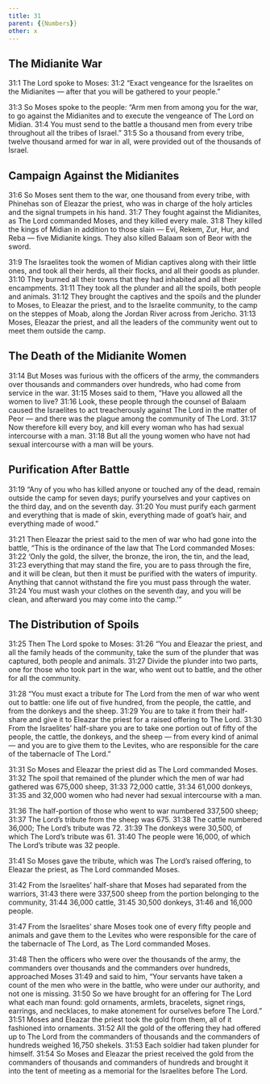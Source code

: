 ```yaml
---
title: 31
parent: {{Numbers}}
other: x
---
```



## The Midianite War

<a name="31:1">31:1</a> The Lord spoke to Moses: <a name="31:2">31:2</a> “Exact vengeance for the Israelites on the Midianites — after that you will be gathered to your people.”

<a name="31:3">31:3</a> So Moses spoke to the people: “Arm men from among you for the war, to go against the Midianites and to execute the vengeance of The Lord on Midian. <a name="31:4">31:4</a> You must send to the battle a thousand men from every tribe throughout all the tribes of Israel.” <a name="31:5">31:5</a> So a thousand from every tribe, twelve thousand armed for war in all, were provided out of the thousands of Israel.

## Campaign Against the Midianites

<a name="31:6">31:6</a> So Moses sent them to the war, one thousand from every tribe, with Phinehas son of Eleazar the priest, who was in charge of the holy articles and the signal trumpets in his hand. <a name="31:7">31:7</a> They fought against the Midianites, as The Lord commanded Moses, and they killed every male. <a name="31:8">31:8</a> They killed the kings of Midian in addition to those slain — Evi, Rekem, Zur, Hur, and Reba — five Midianite kings. They also killed Balaam son of Beor with the sword.

<a name="31:9">31:9</a> The Israelites took the women of Midian captives along with their little ones, and took all their herds, all their flocks, and all their goods as plunder. <a name="31:10">31:10</a> They burned all their towns that they had inhabited and all their encampments. <a name="31:11">31:11</a> They took all the plunder and all the spoils, both people and animals. <a name="31:12">31:12</a> They brought the captives and the spoils and the plunder to Moses, to Eleazar the priest, and to the Israelite community, to the camp on the steppes of Moab, along the Jordan River across from Jericho. <a name="31:13">31:13</a> Moses, Eleazar the priest, and all the leaders of the community went out to meet them outside the camp.

## The Death of the Midianite Women

<a name="31:14">31:14</a> But Moses was furious with the officers of the army, the commanders over thousands and commanders over hundreds, who had come from service in the war. <a name="31:15">31:15</a> Moses said to them, “Have you allowed all the women to live? <a name="31:16">31:16</a> Look, these people through the counsel of Balaam caused the Israelites to act treacherously against The Lord in the matter of Peor — and there was the plague among the community of The Lord. <a name="31:17">31:17</a> Now therefore kill every boy, and kill every woman who has had sexual intercourse with a man. <a name="31:18">31:18</a> But all the young women who have not had sexual intercourse with a man will be yours.

## Purification After Battle

<a name="31:19">31:19</a> “Any of you who has killed anyone or touched any of the dead, remain outside the camp for seven days; purify yourselves and your captives on the third day, and on the seventh day. <a name="31:20">31:20</a> You must purify each garment and everything that is made of skin, everything made of goat’s hair, and everything made of wood.”

<a name="31:21">31:21</a> Then Eleazar the priest said to the men of war who had gone into the battle, “This is the ordinance of the law that The Lord commanded Moses: <a name="31:22">31:22</a> ‘Only the gold, the silver, the bronze, the iron, the tin, and the lead, <a name="31:23">31:23</a> everything that may stand the fire, you are to pass through the fire, and it will be clean, but then it must be purified with the waters of impurity. Anything that cannot withstand the fire you must pass through the water. <a name="31:24">31:24</a> You must wash your clothes on the seventh day, and you will be clean, and afterward you may come into the camp.’”

## The Distribution of Spoils

<a name="31:25">31:25</a> Then The Lord spoke to Moses: <a name="31:26">31:26</a> “You and Eleazar the priest, and all the family heads of the community, take the sum of the plunder that was captured, both people and animals. <a name="31:27">31:27</a> Divide the plunder into two parts, one for those who took part in the war, who went out to battle, and the other for all the community.

<a name="31:28">31:28</a> “You must exact a tribute for The Lord from the men of war who went out to battle: one life out of five hundred, from the people, the cattle, and from the donkeys and the sheep. <a name="31:29">31:29</a> You are to take it from their half-share and give it to Eleazar the priest for a raised offering to The Lord. <a name="31:30">31:30</a> From the Israelites’ half-share you are to take one portion out of fifty of the people, the cattle, the donkeys, and the sheep — from every kind of animal — and you are to give them to the Levites, who are responsible for the care of the tabernacle of The Lord.”

<a name="31:31">31:31</a> So Moses and Eleazar the priest did as The Lord commanded Moses. <a name="31:32">31:32</a> The spoil that remained of the plunder which the men of war had gathered was 675,000 sheep, <a name="31:33">31:33</a> 72,000 cattle, <a name="31:34">31:34</a> 61,000 donkeys, <a name="31:35">31:35</a> and 32,000 women who had never had sexual intercourse with a man.

<a name="31:36">31:36</a> The half-portion of those who went to war numbered 337,500 sheep; <a name="31:37">31:37</a> The Lord’s tribute from the sheep was 675. <a name="31:38">31:38</a> The cattle numbered 36,000; The Lord’s tribute was 72. <a name="31:39">31:39</a> The donkeys were 30,500, of which The Lord’s tribute was 61. <a name="31:40">31:40</a> The people were 16,000, of which The Lord’s tribute was 32 people.

<a name="31:41">31:41</a> So Moses gave the tribute, which was The Lord’s raised offering, to Eleazar the priest, as The Lord commanded Moses.

<a name="31:42">31:42</a> From the Israelites’ half-share that Moses had separated from the warriors, <a name="31:43">31:43</a> there were 337,500 sheep from the portion belonging to the community, <a name="31:44">31:44</a> 36,000 cattle, <a name="31:45">31:45</a> 30,500 donkeys, <a name="31:46">31:46</a> and 16,000 people.

<a name="31:47">31:47</a> From the Israelites’ share Moses took one of every fifty people and animals and gave them to the Levites who were responsible for the care of the tabernacle of The Lord, as The Lord commanded Moses.

<a name="31:48">31:48</a> Then the officers who were over the thousands of the army, the commanders over thousands and the commanders over hundreds, approached Moses <a name="31:49">31:49</a> and said to him, “Your servants have taken a count of the men who were in the battle, who were under our authority, and not one is missing. <a name="31:50">31:50</a> So we have brought for an offering for The Lord what each man found: gold ornaments, armlets, bracelets, signet rings, earrings, and necklaces, to make atonement for ourselves before The Lord.” <a name="31:51">31:51</a> Moses and Eleazar the priest took the gold from them, all of it fashioned into ornaments. <a name="31:52">31:52</a> All the gold of the offering they had offered up to The Lord from the commanders of thousands and the commanders of hundreds weighed 16,750 shekels. <a name="31:53">31:53</a> Each soldier had taken plunder for himself. <a name="31:54">31:54</a> So Moses and Eleazar the priest received the gold from the commanders of thousands and commanders of hundreds and brought it into the tent of meeting as a memorial for the Israelites before The Lord.


